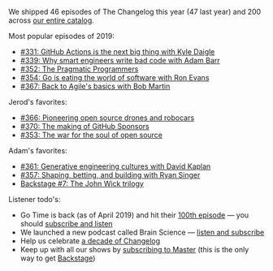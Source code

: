 We shipped 46 episodes of The Changelog this year (47 last year) and 200 across [our entire catalog](https://changelog.com/podcasts).

Most popular episodes of 2019:

- [#331: GitHub Actions is the next big thing with Kyle Daigle](https://changelog.com/podcast/331)
- [#339: Why smart engineers write bad code with Adam Barr](https://changelog.com/podcast/339)
- [#352: The Pragmatic Programmers](https://changelog.com/podcast/352)
- [#354: Go is eating the world of software with Ron Evans](https://changelog.com/podcast/354)
- [#367: Back to Agile's basics with Bob Martin](https://changelog.com/podcast/367)

Jerod's favorites:

- [#366: Pioneering open source drones and robocars](https://changelog.com/podcast/366)
- [#370: The making of GitHub Sponsors](https://changelog.com/podcast/370)
- [#353: The war for the soul of open source](https://changelog.com/podcast/353)

Adam's favorites:

- [#361: Generative engineering cultures with David Kaplan](https://changelog.com/podcast/361)
- [#357: Shaping, betting, and building with Ryan Singer](https://changelog.com/podcast/357)
- [Backstage #7: The John Wick trilogy](https://changelog.com/backstage/7)

Listener todo's:

- Go Time is back (as of April 2019) and hit their [100th episode](https://changelog.com/gotime/100) — you should [subscribe and listen](https://changelog.com/gotime)
- We launched a new podcast called Brain Science — [listen and subscribe](https://changelog.com/brainscience)
- Help us celebrate [a decade of Changelog](https://changelog.com/ten)
- Keep up with all our shows by [subscribing to Master](https://changelog.com/master) (this is the only way to get [Backstage](https://changelog.com/backstage))